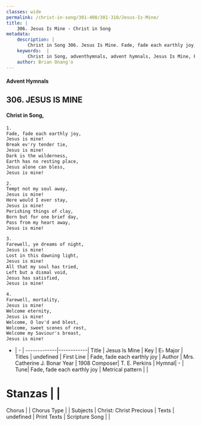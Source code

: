```yaml
---
classes: wide
permalink: /christ-in-song/301-400/301-310/Jesus-Is-Mine/
title: |
    306. Jesus Is Mine - Christ in Song
metadata:
    description: |
        Christ in Song 306. Jesus Is Mine. Fade, fade each earthly joy, Jesus is mine! Break ev'ry tender tie, Jesus is mine! Dark is the wilderness, Earth has no resting place, Jesus alone can bless, Jesus is mine!
    keywords:  |
        Christ in Song, adventhymnals, advent hymnals, Jesus Is Mine, Fade, fade each earthly joy. 
    author: Brian Onang'o
---
```


#### Advent Hymnals
## 306. JESUS IS MINE
####  Christ in Song,

```txt
1.
Fade, fade each earthly joy,
Jesus is mine!
Break ev'ry tender tie,
Jesus is mine!
Dark is the wilderness,
Earth has no resting place,
Jesus alone can bless,
Jesus is mine!

2.
Tempt not my soul away,
Jesus is mine! 
Here would I ever stay,
Jesus is mine!
Perishing things of clay,
Born but for one brief day,
Pass from my heart away,
Jesus is mine!

3.
Farewell, ye dreams of night,
Jesus is mine!
Lost in this dawning light,
Jesus is mine!
All that my soul has tried,
Left but a dismal void,
Jesus has satisfied,
Jesus is mine!

4.
Farewell, mortality,
Jesus is mine!
Welcome eternity,
Jesus is mine!
Welcome, O lov'd and blest,
Welcome, sweet scenes of rest,
Welcome my Saviour's breast,
Jesus is mine!

```

- |   -  |
-------------|------------|
Title | Jesus Is Mine |
Key | E♭ Major |
Titles | undefined |
First Line | Fade, fade each earthly joy |
Author | Mrs. Catherine J. Bonar
Year | 1908
Composer| T. E. Perkins |
Hymnal|  - |
Tune| Fade, fade each earthly joy |
Metrical pattern | |
# Stanzas |  |
Chorus |  |
Chorus Type |  |
Subjects | Christ: Christ Precious |
Texts | undefined |
Print Texts | 
Scripture Song |  |
    
